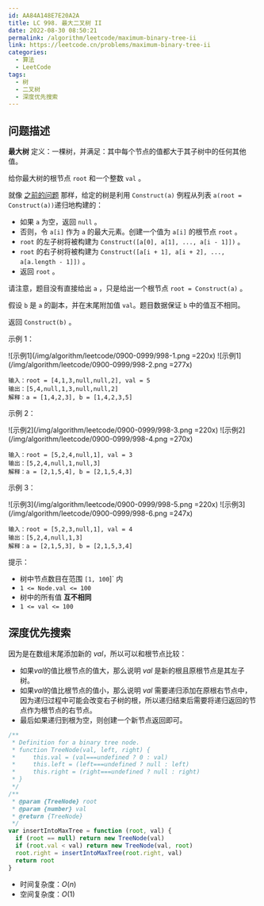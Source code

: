 ```yaml
---
id: AA84A148E7E20A2A
title: LC 998. 最大二叉树 II
date: 2022-08-30 08:50:21
permalink: /algorithm/leetcode/maximum-binary-tree-ii
link: https://leetcode.cn/problems/maximum-binary-tree-ii
categories:
  - 算法
  - LeetCode
tags:
  - 树
  - 二叉树
  - 深度优先搜索
---
```


<Level :type='2'/>

## 问题描述

**最大树** 定义：一棵树，并满足：其中每个节点的值都大于其子树中的任何其他值。

给你最大树的根节点 `root` 和一个整数 `val` 。

就像 [之前的问题](https://leetcode.cn/problems/maximum-binary-tree/) 那样，给定的树是利用 `Construct(a)` 例程从列表 `a(root = Construct(a))`递归地构建的：

- 如果 `a` 为空，返回 `null` 。
- 否则，令 `a[i]` 作为 `a` 的最大元素。创建一个值为 `a[i]` 的根节点 `root` 。
- `root` 的左子树将被构建为 `Construct([a[0], a[1], ..., a[i - 1]])` 。
- `root` 的右子树将被构建为 `Construct([a[i + 1], a[i + 2], ..., a[a.length - 1]])` 。
- 返回 `root` 。

请注意，题目没有直接给出 `a` ，只是给出一个根节点 `root = Construct(a)` 。

假设 `b` 是 `a` 的副本，并在末尾附加值 `val`。题目数据保证 `b` 中的值互不相同。

返回 `Construct(b)` 。

示例 1：

![示例1](/img/algorithm/leetcode/0900-0999/998-1.png =220x)
![示例1](/img/algorithm/leetcode/0900-0999/998-2.png =277x)

```text
输入：root = [4,1,3,null,null,2], val = 5
输出：[5,4,null,1,3,null,null,2]
解释：a = [1,4,2,3], b = [1,4,2,3,5]
```

示例 2：

![示例2](/img/algorithm/leetcode/0900-0999/998-3.png =220x)
![示例2](/img/algorithm/leetcode/0900-0999/998-4.png =270x)

```text
输入：root = [5,2,4,null,1], val = 3
输出：[5,2,4,null,1,null,3]
解释：a = [2,1,5,4], b = [2,1,5,4,3]
```

示例 3：

![示例3](/img/algorithm/leetcode/0900-0999/998-5.png =220x)
![示例3](/img/algorithm/leetcode/0900-0999/998-6.png =247x)

```text
输入：root = [5,2,3,null,1], val = 4
输出：[5,2,4,null,1,3]
解释：a = [2,1,5,3], b = [2,1,5,3,4]
```

提示：

- 树中节点数目在范围 `[1, 100`]` 内
- `1 <= Node.val <= 100`
- 树中的所有值 **互不相同**
- `1 <= val <= 100`

## 深度优先搜索

因为是在数组末尾添加新的 $val$，所以可以和根节点比较：

- 如果$val$的值比根节点的值大，那么说明 $val$ 是新的根且原根节点是其左子树。
- 如果$val$的值比根节点的值小，那么说明 $val$ 需要递归添加在原根右节点中，因为递归过程中可能会改变右子树的根，所以递归结束后需要将递归返回的节点作为根节点的右节点。
- 最后如果递归到根为空，则创建一个新节点返回即可。

```javascript
/**
 * Definition for a binary tree node.
 * function TreeNode(val, left, right) {
 *     this.val = (val===undefined ? 0 : val)
 *     this.left = (left===undefined ? null : left)
 *     this.right = (right===undefined ? null : right)
 * }
 */
/**
 * @param {TreeNode} root
 * @param {number} val
 * @return {TreeNode}
 */
var insertIntoMaxTree = function (root, val) {
  if (root == null) return new TreeNode(val)
  if (root.val < val) return new TreeNode(val, root)
  root.right = insertIntoMaxTree(root.right, val)
  return root
}
```

- 时间复杂度：$O(n)$
- 空间复杂度：$O(1)$
